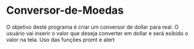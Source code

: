 # Conversor-de-Moedas
O objetivo deste programa é criar um conversor de dollar para real. O usuário vai inserir o valor que deseja converter em dollar e será exibido o valor na tela. Uso das funções promt e alert
